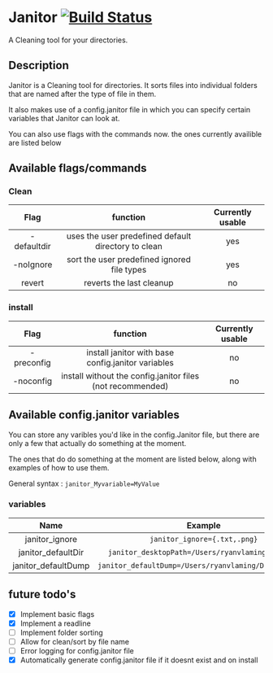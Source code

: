 # Janitor [![Build Status](https://travis-ci.org/fabulousduck/Janitor.svg?branch=master)](https://travis-ci.org/fabulousduck/Janitor)

A Cleaning tool for your directories.

## Description 
  
  Janitor is a Cleaning tool for directories.
  It sorts files into individual folders that are named after the type of file in them.
  
  It also makes use of a config.janitor file in which you can specify certain variables that Janitor can look at.
  
  You can also use flags with the commands now. the ones currently availible are listed below
  
## Available flags/commands

### Clean
  
| Flag | function |Currently usable |
| :--: | :------: | :-------------: |
| -defaultdir | uses the user predefined default directory to clean | yes |
| -noIgnore   | sort the user predefined ignored file types         | yes |
| revert      | reverts the last cleanup                            | no  |

### install

| Flag | function |Currently usable |
| :--: | :------: | :-------------: |
| -preconfig | install janitor with  base config.janitor variables | no |
| -noconfig  | install without the config.janitor files (not recommended) | no |

## Available config.janitor variables
  
  You can store any varibles you'd like in the config.Janitor file, but there are only a few that actually do something at the moment.
  
  The ones that do do something at the moment are listed below, along with examples of how to use them.
  
  General syntax : ` janitor_Myvariable=MyValue `
  
### variables
  
| Name | Example | Available| 
| :--: | :-----: | :------: |
| janitor\_ignore | `janitor_ignore={.txt,.png}` | yes |
| janitor\_defaultDir | `janitor_desktopPath=/Users/ryanvlaming/Desktop` | yes |
| janitor\_defaultDump | `janitor_defaultDump=/Users/ryanvlaming/Desktop/dump` | no |




## future todo's

- [x] Implement basic flags
- [x] Implement a readline
- [ ] Implement folder sorting
- [ ] Allow for clean/sort by file name
- [ ] Error logging for config.janitor file
- [x] Automatically generate config.janitor file if it doesnt exist and on install
